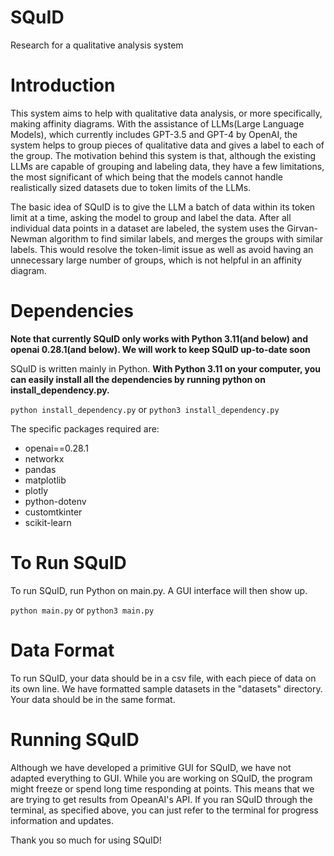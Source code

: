 # SQuID
Research for a qualitative analysis system

# Introduction
This system aims to help with qualitative data analysis, or more specifically, making affinity diagrams. With the assistance of LLMs(Large Language Models), which currently includes GPT-3.5 and GPT-4 by OpenAI, the system helps to group pieces of qualitative data and gives a label to each of the group. The motivation behind this system is that, although the existing LLMs are capable of grouping and labeling data, they have a few limitations, the most significant of which being that the models cannot handle realistically sized datasets due to token limits of the LLMs. 

The basic idea of SQuID is to give the LLM a batch of data within its token limit at a time, asking the model to group and label the data. After all individual data points in a dataset are labeled, the system uses the Girvan-Newman algorithm to find similar labels, and merges the groups with similar labels. This would resolve the token-limit issue as well as avoid having an unnecessary large number of groups, which is not helpful in an affinity diagram.

# Dependencies
**Note that currently SQuID only works with Python 3.11(and below) and openai 0.28.1(and below). We will work to keep SQuID up-to-date soon**

SQuID is written mainly in Python. **With Python 3.11 on your computer, you can easily install all the dependencies by running python on install_dependency.py.** 

`python install_dependency.py`
or
`python3 install_dependency.py`

The specific packages required are:

- openai==0.28.1
- networkx
- pandas
- matplotlib
- plotly
- python-dotenv
- customtkinter
- scikit-learn

# To Run SQuID
To run SQuID, run Python on main.py. A GUI interface will then show up.

`python main.py`
or
`python3 main.py`

# Data Format
To run SQuID, your data should be in a csv file, with each piece of data on its own line.
We have formatted sample datasets in the "datasets" directory. Your data should be in the same format.

# Running SQuID
Although we have developed a primitive GUI for SQuID, we have not adapted everything to GUI. While you are working on SQuID, the program might freeze or spend long time responding at points. This means that we are trying to get results from OpeanAI's API. If you ran SQuID through the terminal, as specified above, you can just refer to the terminal for progress information and updates.

Thank you so much for using SQuID!


